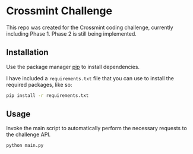 # Crossmint Challenge

This repo was created for the Crossmint coding challenge, currently including Phase 1. Phase 2 is
still being implemented.

## Installation

Use the package manager [pip](https://pip.pypa.io/en/stable/) to install dependencies.

I have included a `requirements.txt` file that you can use to install the required packages, like so:

```bash
pip install -r requirements.txt
```

## Usage

Invoke the main script to automatically perform the necessary requests to the challenge API.

```bash
python main.py
```